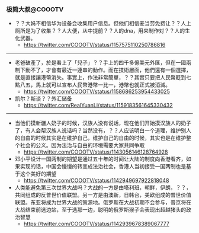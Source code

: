 ### 极简大叔@COOOTV
- ？？大妈不相信华为设备会收集用户信息。但他们相信麦当劳免费让？？人上厕所是为了收集？？人大便，从中提前？？人的dna，用来制作对？？人的生化武器。
  - https://twitter.com/COOOTV/status/1157575110250786816
---
- 老爸破產了，於是看上了「兒子」？？手上的四千多億美元外匯，但在一國兩制下動不了，才會有最近一連串的動作。而在技術層面，他們還有一個選擇，就是直接讓港幣消失。事實上，作法非常簡單，？？其實只要把人民幣貶到七點八五，馬上就可以宣布人民幣港幣一比一，港幣也就正式被消滅。
  - https://twitter.com/COOOTV/status/1158686253954433025
- 凯尔？斯谈？？外汇储备
    - https://twitter.com/RealYuanLi/status/1159183561645330432
---
- 当他们摸新疆人奶子的时候，汉族人没有说话，现在他们开始摸汉族人的奶子了，有人会帮汉族人说话吗？当然没有，？？人应该明白一个道理，维护别人的自由的时候其实是在维护自己，维护自己的自由的时候，其实也是在维护整个社会的公义。因为法治与自由的环境需要大家共同争取
  - https://twitter.com/COOOTV/status/1143056146128764928
- 邓小平设计一国两制的期望是通过五十年的时间让大陆的制度向香港看齐，如果实现的话，中国会慢慢的转变成法治社会，香港人当初接受一国两制也是基于这个美好的期望
  - https://twitter.com/COOOTV/status/1142949697922818048
- 人类能避免第三次世界大战吗？大战的一方是由塔利班，朝鲜，伊朗，？？，共同组成的反普世价值联盟。另一方是由澳新，日韩台，美欧组成的普世价值联盟。东亚将成为世界大战的策源地。俄罗斯在大战初期不会参与，普京将在大战结束前选边站，至于选那一边，聪明的俄罗斯猴子会表现出超越猪头的政治智慧
  - https://twitter.com/COOOTV/status/1142939678389067777